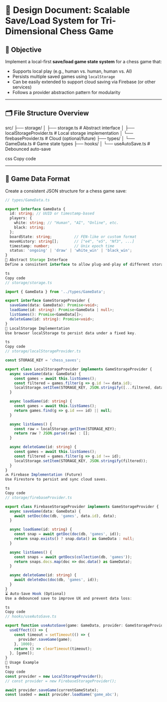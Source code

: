 # 🧩 Design Document: Scalable Save/Load System for Tri-Dimensional Chess Game

## 📌 Objective

Implement a local-first **save/load game state system** for a chess game that:

- Supports local play (e.g., human vs. human, human vs. AI)
- Persists multiple saved games using `localStorage`
- Can be easily extended to support cloud saving via Firebase (or other services)
- Follows a provider abstraction pattern for modularity

---

## 🗂️ File Structure Overview

src/
├── storage/
│ ├── storage.ts # Abstract interface
│ ├── localStorageProvider.ts # Local storage implementation
│ └── firebaseProvider.ts # Cloud (optional/future)
├── types/
│ └── GameData.ts # Game state types
├── hooks/
│ └── useAutoSave.ts # Debounced auto-save

css
Copy code

---

## 🧱 Game Data Format

Create a consistent JSON structure for a chess game save:

```ts
// types/GameData.ts

export interface GameData {
  id: string; // UUID or timestamp-based
  players: {
    white: string; // "Human", "AI", "Online", etc.
    black: string;
  };
  boardState: string;          // FEN-like or custom format
  moveHistory: string[];       // ["e4", "e5", "Nf3", ...]
  timestamp: number;           // Unix epoch time
  status: 'ongoing' | 'draw' | 'white_win' | 'black_win';
}
🔌 Abstract Storage Interface
Define a consistent interface to allow plug-and-play of different storage backends:

ts
Copy code
// storage/storage.ts

import { GameData } from '../types/GameData';

export interface GameStorageProvider {
  saveGame(data: GameData): Promise<void>;
  loadGame(id: string): Promise<GameData | null>;
  listGames(): Promise<GameData[]>;
  deleteGame(id: string): Promise<void>;
}
💾 LocalStorage Implementation
Use browser localStorage to persist data under a fixed key.

ts
Copy code
// storage/localStorageProvider.ts

const STORAGE_KEY = 'chess_saves';

export class LocalStorageProvider implements GameStorageProvider {
  async saveGame(data: GameData) {
    const games = await this.listGames();
    const filtered = games.filter(g => g.id !== data.id);
    localStorage.setItem(STORAGE_KEY, JSON.stringify([...filtered, data]));
  }

  async loadGame(id: string) {
    const games = await this.listGames();
    return games.find(g => g.id === id) || null;
  }

  async listGames() {
    const raw = localStorage.getItem(STORAGE_KEY);
    return raw ? JSON.parse(raw) : [];
  }

  async deleteGame(id: string) {
    const games = await this.listGames();
    const filtered = games.filter(g => g.id !== id);
    localStorage.setItem(STORAGE_KEY, JSON.stringify(filtered));
  }
}
🔜 Firebase Implementation (Future)
Use Firestore to persist and sync cloud saves.

ts
Copy code
// storage/firebaseProvider.ts

export class FirebaseStorageProvider implements GameStorageProvider {
  async saveGame(data: GameData) {
    await setDoc(doc(db, 'games', data.id), data);
  }

  async loadGame(id: string) {
    const snap = await getDoc(doc(db, 'games', id));
    return snap.exists() ? snap.data() as GameData : null;
  }

  async listGames() {
    const snaps = await getDocs(collection(db, 'games'));
    return snaps.docs.map(doc => doc.data() as GameData);
  }

  async deleteGame(id: string) {
    await deleteDoc(doc(db, 'games', id));
  }
}
⌛ Auto-Save Hook (Optional)
Use a debounced save to improve UX and prevent data loss:

ts
Copy code
// hooks/useAutoSave.ts

export function useAutoSave(game: GameData, provider: GameStorageProvider) {
  useEffect(() => {
    const timeout = setTimeout(() => {
      provider.saveGame(game);
    }, 1000);
    return () => clearTimeout(timeout);
  }, [game]);
}
🔧 Usage Example
ts
Copy code
const provider = new LocalStorageProvider();
// const provider = new FirebaseStorageProvider();

await provider.saveGame(currentGameState);
const loaded = await provider.loadGame('game_abc');
